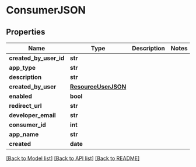 # ConsumerJSON

## Properties
Name | Type | Description | Notes
------------ | ------------- | ------------- | -------------
**created_by_user_id** | **str** |  | 
**app_type** | **str** |  | 
**description** | **str** |  | 
**created_by_user** | [**ResourceUserJSON**](ResourceUserJSON.md) |  | 
**enabled** | **bool** |  | 
**redirect_url** | **str** |  | 
**developer_email** | **str** |  | 
**consumer_id** | **int** |  | 
**app_name** | **str** |  | 
**created** | **date** |  | 

[[Back to Model list]](../README.md#documentation-for-models) [[Back to API list]](../README.md#documentation-for-api-endpoints) [[Back to README]](../README.md)


